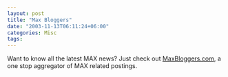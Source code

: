 ```yaml
---
layout: post
title: "Max Bloggers"
date: "2003-11-13T06:11:24+06:00"
categories: Misc 
tags: 
---
```


Want to know all the latest MAX news? Just check out <a href="http://www.maxbloggers.com/maxblog/index.cfm">MaxBloggers.com</a>, a one stop aggregator of MAX related postings.